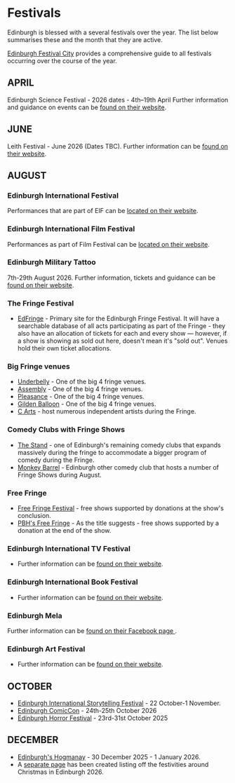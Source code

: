 # Festivals

Edinburgh is blessed with a several festivals over the year. The list below summarises these and the month that they are active.

[Edinburgh Festival City](https://www.edinburghfestivalcity.com/) provides a comprehensive guide to all festivals occurring over the course of the year.

## APRIL

Edinburgh Science Festival - 2026 dates -  4th–19th April
Further information and guidance on events can be [found on their website](https://www.edinburghscience.co.uk/festival/).

## JUNE

Leith Festival - June 2026 (Dates TBC).
Further information can be [found on their website](https://www.leithfestival.com/).

## AUGUST

### Edinburgh International Festival

Performances that are part of EIF can be [located on their website](https://www.eif.co.uk/).

### Edinburgh International Film Festival

Performances as part of Film Festival can be [located on their website](https://www.edfilmfest.org/).

### Edinburgh Military Tattoo

7th-29th August 2026.
Further information, tickets and guidance can be [found on their website](https://www.edintattoo.co.uk/).

### The Fringe Festival

* [EdFringe](https://www.edfringe.com/) - Primary site for the Edinburgh Fringe Festival. It will have a searchable database of all acts participating as part of the Fringe - they also have an allocation of tickets for each and every show — however, if a show is showing as sold out here, doesn't mean it's "sold out". Venues hold their own ticket allocations.

### Big Fringe venues

* [Underbelly](https://underbelly.co.uk/) - One of the big 4 fringe venues.
* [Assembly](https://assemblyfestival.com/) - One of the big 4 fringe venues.
* [Pleasance](https://www.pleasance.co.uk/events/location/Edinburgh) - One of the big 4 fringe venues.
* [Gilden Balloon](https://gildedballoon.co.uk/) - One of the big 4 fringe venues.
* [C Arts](http://www.cvenues.com/cvenues/) - host numerous independent artists during the Fringe.

### Comedy Clubs with Fringe Shows

* [The Stand](https://www.thestand.co.uk/) - one of Edinburgh's remaining comedy clubs that expands massively during the fringe to accommodate a bigger program of comedy during the Fringe.
* [Monkey Barrel](https://www.monkeybarrelcomedy.com/) - Edinburgh other comedy club that hosts a number of Fringe Shows during August.

### Free Fringe

* [Free Fringe Festival](https://freefestival.co.uk/) - free shows supported by donations at the show's conclusion.
* [PBH's Free Fringe](https://freefringe.org.uk/) - As the title suggests - free shows supported by a donation at the end of the show.

### Edinburgh International TV Festival

* Further information can be [found on their website](https://www.thetvfestival.com/).

### Edinburgh International Book Festival

* Further information can be [found on their website](https://www.edbookfest.co.uk/).

### Edinburgh Mela

Further information can be [found on their Facebook page ](https://www.facebook.com/TheEdMela/).

### Edinburgh Art Festival

* Further information can be [found on their website](https://www.edinburghartfestival.com/).

## OCTOBER

* [Edinburgh International Storytelling Festival](https://www.edinburghfestivalcity.com/festivals/scottish-international-storytelling-festival) - 22 October-1 November.
* [Edinburgh ComicCon](https://www.comicconventionscotland.co.uk/) - 24th-25th October 2026
* [Edinburgh Horror Festival](https://www.edhorrorfest.co.uk/) - 23rd-31st October 2025

## DECEMBER

* [Edinburgh's Hogmanay](https://www.edinburghfestivalcity.com/festivals/edinburghs-hogmanay) - 30 December 2025 - 1 January 2026.
* A [separate page](https://www.reddit.com/r/Edinburgh/wiki/info/christmas2025) has been created listing off the festivities around Christmas in Edinburgh 2026.

